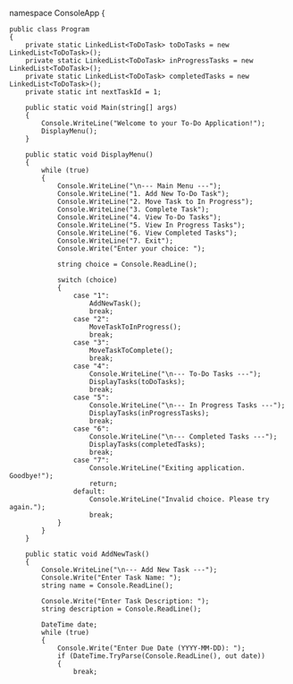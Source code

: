 namespace ConsoleApp
{

    public class Program
    {
        private static LinkedList<ToDoTask> toDoTasks = new LinkedList<ToDoTask>();
        private static LinkedList<ToDoTask> inProgressTasks = new LinkedList<ToDoTask>();
        private static LinkedList<ToDoTask> completedTasks = new LinkedList<ToDoTask>();
        private static int nextTaskId = 1;

        public static void Main(string[] args)
        {
            Console.WriteLine("Welcome to your To-Do Application!");
            DisplayMenu();
        }

        public static void DisplayMenu()
        {
            while (true)
            {
                Console.WriteLine("\n--- Main Menu ---");
                Console.WriteLine("1. Add New To-Do Task");
                Console.WriteLine("2. Move Task to In Progress");
                Console.WriteLine("3. Complete Task");
                Console.WriteLine("4. View To-Do Tasks");
                Console.WriteLine("5. View In Progress Tasks");
                Console.WriteLine("6. View Completed Tasks");
                Console.WriteLine("7. Exit");
                Console.Write("Enter your choice: ");

                string choice = Console.ReadLine();

                switch (choice)
                {
                    case "1":
                        AddNewTask();
                        break;
                    case "2":
                        MoveTaskToInProgress();
                        break;
                    case "3":
                        MoveTaskToComplete();
                        break;
                    case "4":
                        Console.WriteLine("\n--- To-Do Tasks ---");
                        DisplayTasks(toDoTasks);
                        break;
                    case "5":
                        Console.WriteLine("\n--- In Progress Tasks ---");
                        DisplayTasks(inProgressTasks);
                        break;
                    case "6":
                        Console.WriteLine("\n--- Completed Tasks ---");
                        DisplayTasks(completedTasks);
                        break;
                    case "7":
                        Console.WriteLine("Exiting application. Goodbye!");
                        return;
                    default:
                        Console.WriteLine("Invalid choice. Please try again.");
                        break;
                }
            }
        }

        public static void AddNewTask()
        {
            Console.WriteLine("\n--- Add New Task ---");
            Console.Write("Enter Task Name: ");
            string name = Console.ReadLine();

            Console.Write("Enter Task Description: ");
            string description = Console.ReadLine();

            DateTime date;
            while (true)
            {
                Console.Write("Enter Due Date (YYYY-MM-DD): ");
                if (DateTime.TryParse(Console.ReadLine(), out date))
                {
                    break;
